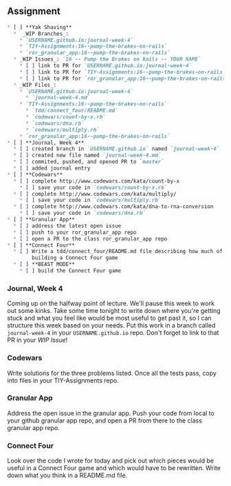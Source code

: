 ## Assignment

```markdown
* [ ] **Yak Shaving**
  *  _WIP Branches_:
    * `USERNAME.github.io:journal-week-4`
    * `TIY-Assignments:16--pump-the-brakes-on-rails`
    * `ror_granular_app:16--pump-the-brakes-on-rails`
  * _WIP Issues_: `16 -- Pump the Brakes on Rails -- YOUR NAME`
    * [ ] link to PR for `USERNAME.github.io:journal-week-4`
    * [ ] link to PR for `TIY-Assignments:16--pump-the-brakes-on-rails`
    * [ ] link to PR for `ror_granular_app:16--pump-the-brakes-on-rails`
  * _WIP Files_:
    * `USERNAME.github.io:journal-week-4`
      * `journal-week-4.md`
    * `TIY-Assignments:16--pump-the-brakes-on-rails`
      * `tdd/connect_four/README.md`
      * `codewars/count-by-x.rb`
      * `codewars/dna.rb`
      * `codewars/multiply.rb`
    * `ror_granular_app:16--pump-the-brakes-on-rails`
* [ ] **Journal, Week 4**
  * [ ] created branch in `USERNAME.github.io` named `journal-week-4`
  * [ ] created new file named `journal-week-4.md`
  * [ ] commited, pushed, and opened PR to `master`
  * [ ] added journal entry
* [ ] **Codewars**
  * [ ] complete http://www.codewars.com/kata/count-by-x
    * [ ] save your code in `codewars/count-by-x.rb`
  * [ ] complete http://www.codewars.com/kata/multiply/
    * [ ] save your code in `codewars/multiply.rb`
  * [ ] complete http://www.codewars.com/kata/dna-to-rna-conversion
    * [ ] save your code in `codewars/dna.rb`
* [ ] **Granular App**
  * [ ] address the latest open issue
  * [ ] push to your ror_granular_app repo
  * [ ] open a PR to the class ror_granular_app repo
* [ ] **Connect Four**
  * [ ] Write a tdd/connect_four/README.md file describing how much of the tic-tac-toe code would be useful for 
        building a Connect Four game
  * [ ] **BEAST MODE**
    * [ ] build the Connect Four game 
  ```

### Journal, Week 4

Coming up on the halfway point of lecture. We'll pause this week to work out some kinks. Take some time tonight to write down where you're getting stuck and what you feel like would be most useful to get past it, so I can structure this week based on your needs. Put this work in a branch called `journal-week-4` in your `USERNAME.github.io` repo. Don't forget to link to that PR in your _WIP Issue_! 

### Codewars

Write solutions for the three problems listed. Once all the tests pass, copy into files in your TIY-Assignments repo.

### Granular App

Address the open issue in the granular app. Push your code from local to your github granular app repo, and open
a PR from there to the class granular app repo.

### Connect Four

Look over the code I wrote for today and pick out which pieces would be useful in a Connect Four game and which
would have to be rewritten. Write down what you think in a README.md file.
